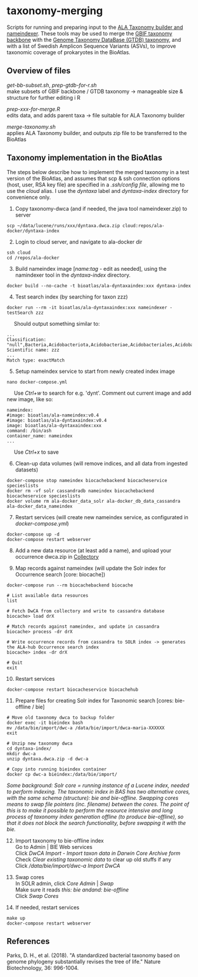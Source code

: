 # taxonomy-merging
Scripts for running and preparing input to the [ALA Taxonomy builder and nameindexer](https://github.com/AtlasOfLivingAustralia/documentation/wiki/A-Guide-to-Getting-Names-into-the-ALA). These tools may be used to merge the [GBIF taxonomy backbone](https://www.gbif.org/dataset/d7dddbf4-2cf0-4f39-9b2a-bb099caae36c) with the [Genome Taxonomy DataBase (GTDB) taxonomy](https://gtdb.ecogenomic.org/about), and with a list of Swedish Amplicon Sequence Variants (ASVs), to improve taxonomic coverage of prokaryotes in the BioAtlas. 

## Overview of files

*get-bb-subset.sh*, *prep-gtdb-for-r.sh* <br>make subsets of GBIF backbone / GTDB taxonomy -> manageable size & structure for further editing i R

*prep-xxx-for-merge.R* <br>edits data, and adds parent taxa -> file suitable for ALA Taxonomy builder

*merge-taxonomy.sh* <br>applies ALA Taxonomy builder, and outputs zip file to be transferred to the BioAtlas

## Taxonomy implementation in the BioAtlas
The steps below describe how to implement the merged taxonomy in a test version of the BioAtlas, and assumes that scp & ssh connection options (host, user, RSA key file) are specified in a *.ssh/config file*, allowing me to use the *cloud* alias. I use the *dyntaxa* label and *dyntaxa-index* directory for convenience only.

1. Copy taxonomy-dwca (and if needed, the java tool nameindexer.zip) to server
```console
scp ~/data/lucene/runs/xxx/dyntaxa.dwca.zip cloud:repos/ala-docker/dyntaxa-index
```
2. Login to cloud server, and navigate to ala-docker dir
```console
ssh cloud
cd /repos/ala-docker
```
3. Build nameindex image \[*name:tag* - edit as needed\], using the namindexer tool in the *dyntaxa-index* directory. 
```console
docker build --no-cache -t bioatlas/ala-dyntaxaindex:xxx dyntaxa-index
```
4. Test search index (by searching for taxon zzz)
```console
docker run --rm -it bioatlas/ala-dyntaxaindex:xxx nameindexer -testSearch zzz
```
&nbsp;&nbsp;&nbsp;&nbsp; Should output something similar to:
```console
...
Classification: "null",Bacteria,Acidobacteriota,Acidobacteriae,Acidobacteriales,Acidobacteriaceae,Edaphobacter
Scientific name: zzz
...
Match type: exactMatch
```
5. Setup nameindex service to start from newly created index image 
```console
nano docker-compose.yml
```
&nbsp;&nbsp;&nbsp;&nbsp; Use *Ctrl+w* to search for e.g. 'dynt'. Comment out current image and add new image, like so:
```console
nameindex:
#image: bioatlas/ala-nameindex:v0.4
#image: bioatlas/ala-dyntaxaindex:v0.4
image: bioatlas/ala-dyntaxaindex:xxx
command: /bin/ash
container_name: nameindex
...
```
&nbsp;&nbsp;&nbsp;&nbsp; Use *Ctrl+x* to save

6. Clean-up data volumes (will remove indices, and all data from ingested datasets)
```console
docker-compose stop nameindex biocachebackend biocacheservice specieslists
docker rm -vf solr cassandradb nameindex biocachebackend biocacheservice specieslists
docker volume rm ala-docker_data_solr ala-docker_db_data_cassandra ala-docker_data_nameindex
```
7. Restart services (will create new nameindex service, as configurated in *docker-compose.yml*)
```console
docker-compose up -d
docker-compose restart webserver
```
8. Add a new data resource (at least add a name), and upload your occurrence dwca.zip in [Collectory](http://molecular.infrabas.se/collectory/dataResource/list)

9. Map records against nameindex (will update the Solr index for Occurrence search \[core: biocache\])
```console
docker-compose run --rm biocachebackend biocache

# List available data resources
list

# Fetch DwCA from collectory and write to cassandra database
biocache> load drX

# Match records against nameindex, and update in cassandra
biocache> process -dr drX

# Write occurrence records from cassandra to SOLR index -> generates the ALA-hub Occurrence search index
biocache> index -dr drX

# Quit
exit
```
10. Restart services
```console
docker-compose restart biocacheservice biocachehub
```

11. Prepare files for creating Solr index for Taxonomic search  \[cores: bie-offline / bie\]
```console
# Move old taxonomy dwca to backup folder
docker exec -it bieindex bash
mv /data/bie/import/dwc-a /data/bie/import/dwca-maria-XXXXXX 
exit

# Unzip new taxonomy dwca
cd dyntaxa-index/
mkdir dwc-a
unzip dyntaxa.dwca.zip -d dwc-a

# Copy into running bieindex container
docker cp dwc-a bieindex:/data/bie/import/
```

*Some background: Solr core = running instance of a Lucene index, needed to perform indexing. The taxonomic index in BAS has two alternative cores, with the same schema (structure): bie and bie-offline. Swapping cores means to swap file pointers (inc. filename) between the cores. The point of this is to make it possible to perform the resource intensive and long process of taxonomy index generation offline (to produce bie-offline), so that it does not block the search functionality, before swapping it with the bie.*

12. Import taxonomy to bie-offline index
<br>Go to Admin | BIE Web services
<br>Click *DwCA Import - Import taxon data in Darwin Core Archive form*
<br>Check *Clear existing taxonomic data* to clear up old stuffs if any
<br>Click */data/bie/import/dwc-a 	Import DwCA*

13. Swap cores
<br>In SOLR admin, click *Core Admin* | *Swap*
<br>Make sure it reads *this: bie andand: bie-offline*
<br>Click *Swap Cores*

14. If needed, restart services
```console
make up
docker-compose restart webserver
```

## References
Parks, D. H., et al. (2018). "A standardized bacterial taxonomy based on genome phylogeny substantially revises the tree of life." Nature Biotechnology, 36: 996-1004.


